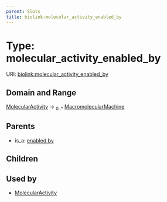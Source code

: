 ```yaml
---
parent: Slots
title: biolink:molecular_activity_enabled_by
---
```


# Type: molecular_activity_enabled_by




URI: [biolink:molecular_activity_enabled_by](https://w3id.org/biolink/vocab/molecular_activity_enabled_by)

## Domain and Range

[MolecularActivity](MolecularActivity.md) ->  <sub>0..*</sub> [MacromolecularMachine](MacromolecularMachine.md)

## Parents

 *  is_a: [enabled by](enabled_by.md)

## Children


## Used by

 * [MolecularActivity](MolecularActivity.md)
